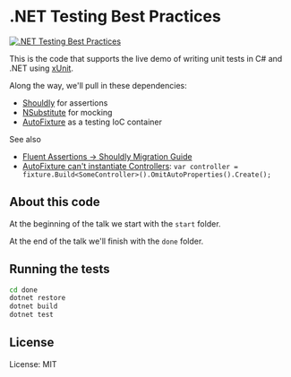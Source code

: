 .NET Testing Best Practices
===========================

[![.NET Testing Best Practices](https://github.com/robrich/net-testing-xunit-moq/actions/workflows/done.yml/badge.svg)](https://github.com/robrich/net-testing-xunit-moq/actions/workflows/done.yml)

This is the code that supports the live demo of writing unit tests in C# and .NET using [xUnit](https://xunit.net/docs/getting-started/netcore/cmdline).

Along the way, we'll pull in these dependencies:
- [Shouldly](https://docs.shouldly.org/) for assertions
- [NSubstitute](https://nsubstitute.github.io/help/getting-started/) for mocking
- [AutoFixture](https://blog.ploeh.dk/2010/08/19/AutoFixtureasanauto-mockingcontainer/) as a testing IoC container


See also

- [Fluent Assertions -> Shouldly Migration Guide](https://github.com/shouldly/shouldly/issues/1034)
- [AutoFixture can't instantiate Controllers](https://github.com/AutoFixture/AutoFixture/issues/1141): `var controller = fixture.Build<SomeController>().OmitAutoProperties().Create();`


About this code
---------------

At the beginning of the talk we start with the `start` folder.

At the end of the talk we'll finish with the `done` folder.

Running the tests
-----------------

```sh
cd done
dotnet restore
dotnet build
dotnet test
```

License
-------

License: MIT
